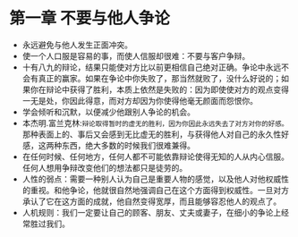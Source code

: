 # 第一章 不要与他人争论
- 永远避免与他人发生正面冲突。
- 使一个人口服是容易的事，而使人信服却很难：不要与客户争辩。
- 十有八九的辩论，结果只能使对方比以前更相信自己绝对正确。争论中永远不会有真正的赢家。如果在争论中你失败了，那当然就败了，没什么好说的；如果你在辩论中获得了胜利，本质上依然是失败的：因为即使使对方的观点变得一无是处，你因此得意，而对方却因为你使得他毫无颜面而怨恨你。
- 学会倾听和沉默，以便减少他跟别人争论的机会。
- 本杰明.富兰克林:`辩论取得暂时的虚无的胜利，因为你因此永远失去了对方对你的好感。`那种表面上的、事后又会感到无比虚无的胜利，与获得他人对自己的永久性好感，这两种东西，绝大多数的时候我们很难兼得。
- 在任何时候、任何地方，任何人都不可能依靠辩论使得无知的人从内心信服。任何人想用争辩改变他们的想法都只是徒劳的。
- 人性的弱点：需要一种别人认为自己是重要人物的感觉，以及他人对他权威性的重视。和他争论，他就很自然地强调自己在这个方面得到权威性。一旦对方承认了它在这方面的成就，他自然变得宽厚，而且能够容忍他人的观点了。
- 人机规则：我们一定要让自己的顾客、朋友、丈夫或妻子，在细小的争论上经常胜过我们。